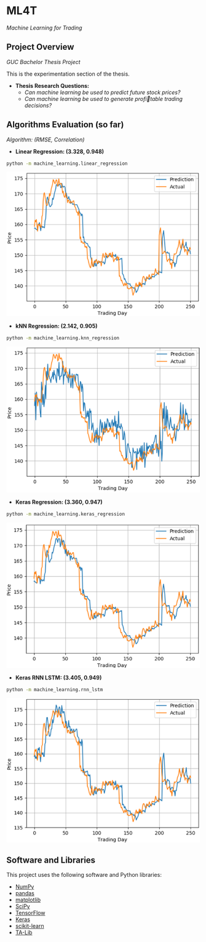# ML4T
*Machine Learning for Trading*

## Project Overview
*GUC Bachelor Thesis Project*

This is the experimentation section of the thesis. 
* **Thesis Research Questions:**
  * *Can machine learning be used to predict future stock prices?*
  * *Can machine learning be used to generate profitable trading decisions?*

## Algorithms Evaluation (so far)
*Algorithm: (RMSE, Correlation)*
* <strong> Linear Regression: (3.328, 0.948)</strong>

```sh
python -m machine_learning.linear_regression
```
![Linear Regression](https://github.com/ahmedhamdi96/ML4T/blob/master/results/lin_reg.png)
* <strong> kNN Regression: (2.142, 0.905)</strong>

```sh
python -m machine_learning.knn_regression
```
![kNN Regression](https://github.com/ahmedhamdi96/ML4T/blob/master/results/knn.png)
* <strong> Keras Regression: (3.360, 0.947)</strong>

```sh
python -m machine_learning.keras_regression
```
![Keras Regression](https://github.com/ahmedhamdi96/ML4T/blob/master/results/keras_reg.png)
* <strong> Keras RNN LSTM: (3.405, 0.949)</strong>

```sh
python -m machine_learning.rnn_lstm
```
![Keras RNN LSTM](https://github.com/ahmedhamdi96/ML4T/blob/master/results/lstm.png)

## Software and Libraries
This project uses the following software and Python libraries:

* [NumPy](http://www.numpy.org/)
* [pandas](http://pandas.pydata.org/)
* [matplotlib](https://matplotlib.org/index.html)
* [SciPy](https://www.scipy.org/)
* [TensorFlow](https://www.tensorflow.org)
* [Keras](https://keras.io/)
* [scikit-learn](http://scikit-learn.org/stable/)
* [TA-Lib](https://mrjbq7.github.io/ta-lib/doc_index.html)